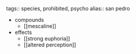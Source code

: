 tags:: species, prohibited, psycho
alias:: san pedro

- compounds
	- [[mescaline]]
- effects
	- [[strong euphoria]]
	- [[altered perception]]